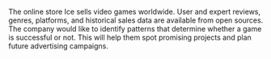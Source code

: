 The online store Ice sells video games worldwide. User and expert reviews, genres, platforms, and historical sales data are available from open sources. The company would like to identify patterns that determine whether a game is successful or not. This will help them spot promising projects and plan future advertising campaigns.
